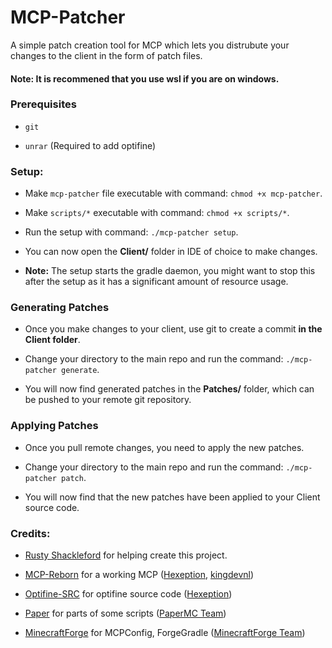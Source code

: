 # MCP-Patcher

 A simple patch creation tool for MCP which  lets you distrubute your changes to the client in the form of patch files.

#### Note: It is recommened that you use wsl if you are on windows.


### Prerequisites

- ``git``

- ``unrar`` (Required to add optifine)

### Setup:

- Make ``mcp-patcher`` file executable with command: ``chmod +x mcp-patcher``.

- Make ``scripts/*`` executable with command: ``chmod +x scripts/*``.

- Run the setup with command: ``./mcp-patcher setup``.

- You can now open the **Client/** folder in IDE of choice to make changes.

- **Note:** The setup starts the gradle daemon, you might want to stop this after the setup as it has a significant amount of resource usage.

### Generating Patches

- Once you make changes to your client, use git to create a commit **in the Client folder**.

- Change your directory to the main repo and run the command: ``./mcp-patcher generate``.

- You will now find generated patches in the **Patches/** folder, which can be pushed to your remote git repository.

### Applying Patches

- Once you pull remote changes, you need to apply the new patches.

- Change your directory to the main repo and run the command: ``./mcp-patcher patch``.

- You will now find that the new patches have been applied to your Client source code.

### Credits:

* [Rusty Shackleford](https://github.com/pepsi) for helping create this project.

* [MCP-Reborn](https://github.com/Hexeption/MCP-Reborn) for a working MCP ([Hexeption](https://github.com/Hexeption), [kingdevnl](https://github.com/kingdevnl))

* [Optifine-SRC](https://github.com/Hexeption/Optifine-SRC) for optifine source code ([Hexeption](https://github.com/Hexeption))

* [Paper](https://github.com/PaperMC/Paper) for parts of some scripts ([PaperMC Team](https://github.com/PaperMC))

* [MinecraftForge](https://github.com/MinecraftForge/MinecraftForge) for MCPConfig, ForgeGradle ([MinecraftForge Team](https://github.com/MinecraftForge))
